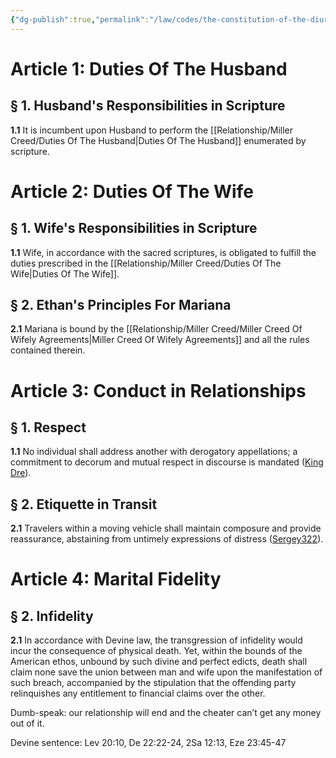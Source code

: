 ```yaml
---
{"dg-publish":true,"permalink":"/law/codes/the-constitution-of-the-diurnal-conduct-of-individual-persons/title-2-relationship-dynamics/","created":"Nov 13, 2023, 11:12 PM","updated":""}
---
```



# Article 1: Duties Of The Husband

## § 1. Husband's Responsibilities in Scripture

**1.1** It is incumbent upon Husband to perform the [[Relationship/Miller Creed/Duties Of The Husband\|Duties Of The Husband]] enumerated by scripture. 

# Article 2: Duties Of The Wife

## § 1. Wife's Responsibilities in Scripture

**1.1** Wife, in accordance with the sacred scriptures, is obligated to fulfill the duties prescribed in the [[Relationship/Miller Creed/Duties Of The Wife\|Duties Of The Wife]].

## § 2. Ethan's Principles For Mariana

**2.1** Mariana is bound by the [[Relationship/Miller Creed/Miller Creed Of Wifely Agreements\|Miller Creed Of Wifely Agreements]] and all the rules contained therein.

# Article 3: Conduct in Relationships

## § 1. Respect

**1.1** No individual shall address another with derogatory appellations; a commitment to decorum and mutual respect in discourse is mandated ([King Dre](https://www.facebook.com/reel/1840228819706528?fs=e&s=TIeQ9V&mibextid=3uyXbM)).

## § 2. Etiquette in Transit

**2.1** Travelers within a moving vehicle shall maintain composure and provide reassurance, abstaining from untimely expressions of distress ([Sergey322](https://youtube.com/shorts/-m2-_EpifCU?si=3TAPvIt2IFu1q0kJ)).

# Article 4: Marital Fidelity

## § 2. Infidelity

**2.1** In accordance with Devine law, the transgression of infidelity would incur the consequence of physical death. Yet, within the bounds of the American ethos, unbound by such divine and perfect edicts, death shall claim none save the union between man and wife upon the manifestation of such breach, accompanied by the stipulation that the offending party relinquishes any entitlement to financial claims over the other.

Dumb-speak: our relationship will end and the cheater can’t get any money out of it.

Devine sentence: Lev 20:10, De 22:22-24, 2Sa 12:13, Eze 23:45-47